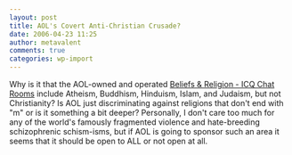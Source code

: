 ```yaml
---
layout: post
title: AOL's Covert Anti-Christian Crusade?
date: 2006-04-23 11:25
author: metavalent
comments: true
categories: wp-import
---
```

Why is it that the AOL-owned and operated <a href="http://www.icq.com/icqchat/index.php?cat_id=7">Beliefs &amp; Religion - ICQ Chat Rooms</a> include Atheism, Buddhism, Hinduism, Islam, and Judaism, but not Christianity?  Is AOL just discriminating against religions that don't end with "m" or is it something a bit deeper?  Personally, I don't care too much for any of the world's famously fragmented violence and hate-breeding schizophrenic schism-isms, but if AOL is going to sponsor such an area it seems that it should be open to ALL or not open at all.
